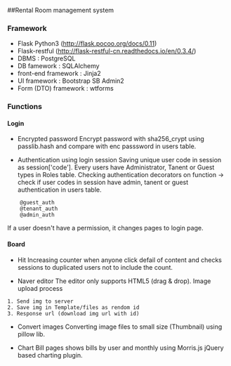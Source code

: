 ##Rental Room management system

### Framework
- Flask Python3 (http://flask.pocoo.org/docs/0.11)
- Flask-restful (http://flask-restful-cn.readthedocs.io/en/0.3.4/)
- DBMS : PostgreSQL
- DB famework : SQLAlchemy
- front-end framework : Jinja2
- UI framework : Bootstrap SB Admin2
- Form (DTO) framework : wtforms


### Functions

#### Login
- Encrypted password
Encrypt password with sha256_crypt using passlib.hash and compare with enc passsword in users table.

- Authentication using login session
Saving unique user code in session as session['code'].
Every users have Administrator, Tanent or Guest types in Roles table.
Checking authentication decorators on function -> check if user codes in session have admin, tanent or guest authentication in users table.
```
	@guest_auth
	@tenant_auth
	@admin_auth
```
If a user doesn't have a permission, it changes pages to login page.

#### Board
- Hit
Increasing counter when anyone click defail of content and checks sessions to duplicated users not to include the count.

- Naver editor
The editor only supports HTML5 (drag & drop).
Image upload process
```
1. Send img to server
2. Save img in Template/files as rendom id
3. Response url (download img url with id)
```

- Convert images
Converting image files to small size (Thumbnail) using pillow lib.

- Chart
Bill pages shows bills by user and monthly using Morris.js jQuery based charting plugin.


